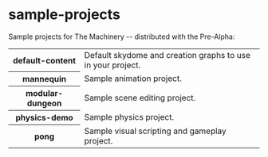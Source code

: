 # sample-projects
Sample projects for The Machinery -- distributed with the Pre-Alpha:

<table>
    <tr><th>default-content</th> <td>Default skydome and creation graphs to use in your project.</td></tr>
    <tr><th>mannequin</th> <td>Sample animation project.</td></tr>
    <tr><th>modular-dungeon</th> <td>Sample scene editing project.</td></tr>
    <tr><th>physics-demo</th> <td>Sample physics project.</td></tr>
    <tr><th>pong</th> <td>Sample visual scripting and gameplay project.</td></tr>
</table>

